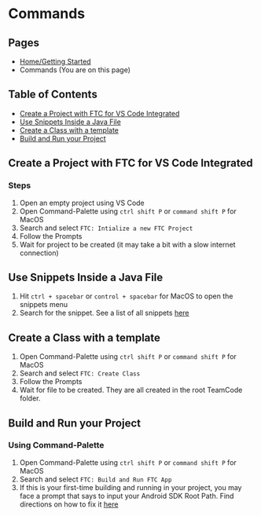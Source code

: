 # Commands
## Pages
- [Home/Getting Started](./)
- Commands (You are on this page)
## Table of Contents
- [Create a Project with FTC for VS Code Integrated](#create-a-project-with-ftc-for-vs-code-integrated)
- [Use Snippets Inside a Java File](#use-snippets-inside-a-java-file)
- [Create a Class with a template](#create-a-class-with-a-template)
- [Build and Run your Project](#build-and-run-your-project)

## Create a Project with FTC for VS Code Integrated
### Steps
1. Open an empty project using VS Code
2. Open Command-Palette using `ctrl shift P` or `command shift P` for MacOS
3. Search and select `FTC: Intialize a new FTC Project`
4. Follow the Prompts
5. Wait for project to be created (it may take a bit with a slow internet connection)

## Use Snippets Inside a Java File
1. Hit `ctrl + spacebar` or `control + spacebar` for MacOS to open the snippets menu
2. Search for the snippet. See a list of all snippets [here](./snippets)

## Create a Class with a template
1. Open Command-Palette using `ctrl shift P` or `command shift P` for MacOS
2. Search and select `FTC: Create Class`
3. Follow the Prompts
4. Wait for file to be created. They are all created in the root TeamCode folder.

## Build and Run your Project
### Using Command-Palette
1. Open Command-Palette using `ctrl shift P` or `command shift P` for MacOS
2. Search and select `FTC: Build and Run FTC App`
3. If this is your first-time building and running in your project, you may face a prompt that says to input your Android SDK Root Path. Find directions on how to fix it [here](./index#common-error-find-android-sdk-location)